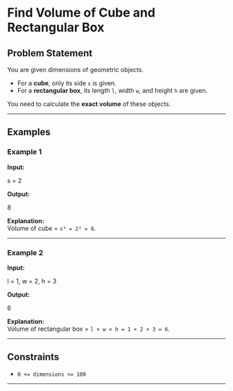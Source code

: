 # Find Volume of Cube and Rectangular Box

## Problem Statement
You are given dimensions of geometric objects.  
- For a **cube**, only its side `s` is given.  
- For a **rectangular box**, its length `l`, width `w`, and height `h` are given.  

You need to calculate the **exact volume** of these objects.

---

## Examples

### Example 1
**Input:**  

s = 2

**Output:**  

8

**Explanation:**  
Volume of cube = `s³ = 2³ = 8`.

---

### Example 2
**Input:**  

l = 1, w = 2, h = 3

**Output:**  

6

**Explanation:**  
Volume of rectangular box = `l × w × h = 1 × 2 × 3 = 6`.

---

## Constraints
- `0 <= dimensions <= 100`

---

